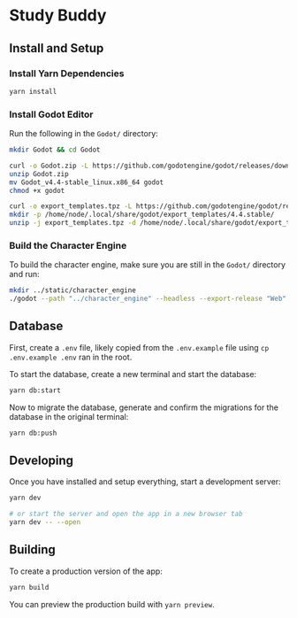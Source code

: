 # Study Buddy

## Install and Setup

### Install Yarn Dependencies

```bash
yarn install
```

### Install Godot Editor

Run the following in the `Godot/` directory:

```bash
mkdir Godot && cd Godot

curl -o Godot.zip -L https://github.com/godotengine/godot/releases/download/4.4-stable/Godot_v4.4-stable_linux.x86_64.zip
unzip Godot.zip
mv Godot_v4.4-stable_linux.x86_64 godot
chmod +x godot

curl -o export_templates.tpz -L https://github.com/godotengine/godot/releases/download/4.4-stable/Godot_v4.4-stable_export_templates.tpz
mkdir -p /home/node/.local/share/godot/export_templates/4.4.stable/
unzip -j export_templates.tpz -d /home/node/.local/share/godot/export_templates/4.4.stable/
```

### Build the Character Engine

To build the character engine, make sure you are still in the `Godot/` directory and run:

```bash
mkdir ../static/character_engine
./godot --path "../character_engine" --headless --export-release "Web" ../static/character_engine/character_engine.html
```

## Database

First, create a `.env` file, likely copied from the `.env.example` file using `cp .env.example .env` ran in the root.

To start the database, create a new terminal and start the database:

```bash
yarn db:start
```

Now to migrate the database, generate and confirm the migrations for the database in the original terminal:

```bash
yarn db:push
```

## Developing

Once you have installed and setup everything, start a development server:

```bash
yarn dev

# or start the server and open the app in a new browser tab
yarn dev -- --open
```

## Building

To create a production version of the app:

```bash
yarn build
```

You can preview the production build with `yarn preview`.
